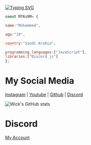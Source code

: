 <a href="https://git.io/typing-svg"><img src="https://readme-typing-svg.herokuapp.com?font=Fira+Code&pause=1000&color=07447E&random=false&width=435&lines=Hi+there+%2C+I'm+Mohammad+%F0%9F%91%8B" alt="Typing SVG" /></a>

```js
const M76s9M= {

name:"Mohammed",

age:"19",

country:"Saudi Arabia",

programming_languages:["JavaScript"],
libraries:["Discord.js"]
};
```
# My Social Media

[Instagram](https://www.instagram.com/m76s9m) | [Youtube](www.youtube.com/@m76s9m) | [Github](https://github.com/iiiMohammad) | [Discord](https://discord.com/users/725671903267651645)

![Wick's GitHub stats](https://github-readme-stats.vercel.app/api?username=iiiMohammad&show_icons=true&theme=transparent)

# Discord
[My Account](https://discord.com/users/976180952302776381)
